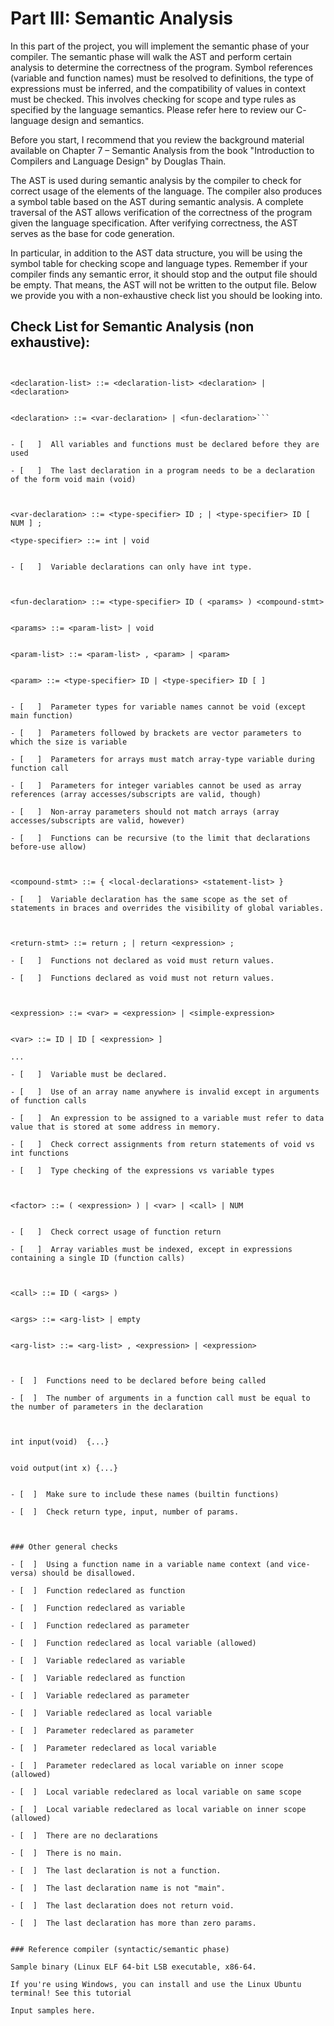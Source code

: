 # Part III: Semantic Analysis

In this part of the project, you will implement the semantic phase of your compiler. The semantic phase will walk the AST and perform certain analysis to determine the correctness of the program. Symbol references (variable and function names) must be resolved to definitions, the type of expressions must be inferred, and the compatibility of values in context must be checked. This involves checking for scope and type rules as specified by the language semantics. Please refer here  to review our C- language design and semantics.  

Before you start, I recommend that you review the background material available on Chapter 7 – Semantic Analysis from the book "Introduction to Compilers and Language Design" by Douglas Thain.

The AST is used during semantic analysis by the compiler to check for correct usage of the elements of the language. The compiler also produces a symbol table based on the AST during semantic analysis. A complete traversal of the AST allows verification of the correctness of the program given the language specification. After verifying correctness, the AST serves as the base for code generation.

In particular, in addition to the AST data structure, you will be using the symbol table for checking scope and language types.  Remember if your compiler finds any semantic error, it should stop and the output file should be empty. That means, the AST will not be written to the output file. Below we provide you with a non-exhaustive check list you should be looking into.

## Check List for Semantic Analysis (non exhaustive):

```<program> ::= <declaration-list>
  

<declaration-list> ::= <declaration-list> <declaration> | <declaration>
  

<declaration> ::= <var-declaration> | <fun-declaration>``` 
  

- [   ]  All variables and functions must be declared before they are used

- [   ]  The last declaration in a program needs to be a declaration of the form void main (void)



<var-declaration> ::= <type-specifier> ID ; | <type-specifier> ID [ NUM ] ;

<type-specifier> ::= int | void
  

- [   ]  Variable declarations can only have int type.



<fun-declaration> ::= <type-specifier> ID ( <params> ) <compound-stmt>
  

<params> ::= <param-list> | void
  

<param-list> ::= <param-list> , <param> | <param>
  

<param> ::= <type-specifier> ID | <type-specifier> ID [ ] 
  

- [   ]  Parameter types for variable names cannot be void (except main function)

- [   ]  Parameters followed by brackets are vector parameters to which the size is variable

- [   ]  Parameters for arrays must match array-type variable during function call

- [   ]  Parameters for integer variables cannot be used as array references (array accesses/subscripts are valid, though)

- [   ]  Non-array parameters should not match arrays (array accesses/subscripts are valid, however)

- [   ]  Functions can be recursive (to the limit that declarations before-use allow)



<compound-stmt> ::= { <local-declarations> <statement-list> }

- [   ]  Variable declaration has the same scope as the set of statements in braces and overrides the visibility of global variables.



<return-stmt> ::= return ; | return <expression> ;

- [   ]  Functions not declared as void must return values.

- [   ]  Functions declared as void must not return values.



<expression> ::= <var> = <expression> | <simple-expression>
  

<var> ::= ID | ID [ <expression> ]

...

- [   ]  Variable must be declared.

- [   ]  Use of an array name anywhere is invalid except in arguments of function calls

- [   ]  An expression to be assigned to a variable must refer to data value that is stored at some address in memory.  

- [   ]  Check correct assignments from return statements of void vs int functions

- [   ]  Type checking of the expressions vs variable types



<factor> ::= ( <expression> ) | <var> | <call> | NUM
  

- [   ]  Check correct usage of function return

- [   ]  Array variables must be indexed, except in expressions containing a single ID (function calls)



<call> ::= ID ( <args> )
  

<args> ::= <arg-list> | empty
  

<arg-list> ::= <arg-list> , <expression> | <expression>



- [  ]  Functions need to be declared before being called

- [  ]  The number of arguments in a function call must be equal to the number of parameters in the declaration



int input(void)  {...}


void output(int x) {...}


- [  ]  Make sure to include these names (builtin functions)

- [  ]  Check return type, input, number of params.



### Other general checks

- [  ]  Using a function name in a variable name context (and vice-versa) should be disallowed.

- [  ]  Function redeclared as function

- [  ]  Function redeclared as variable

- [  ]  Function redeclared as parameter

- [  ]  Function redeclared as local variable (allowed)

- [  ]  Variable redeclared as variable

- [  ]  Variable redeclared as function

- [  ]  Variable redeclared as parameter

- [  ]  Variable redeclared as local variable

- [  ]  Parameter redeclared as parameter

- [  ]  Parameter redeclared as local variable

- [  ]  Parameter redeclared as local variable on inner scope (allowed)

- [  ]  Local variable redeclared as local variable on same scope

- [  ]  Local variable redeclared as local variable on inner scope (allowed)

- [  ]  There are no declarations

- [  ]  There is no main.

- [  ]  The last declaration is not a function.

- [  ]  The last declaration name is not "main".

- [  ]  The last declaration does not return void.

- [  ]  The last declaration has more than zero params.


### Reference compiler (syntactic/semantic phase)

Sample binary (Linux ELF 64-bit LSB executable, x86-64.

If you're using Windows, you can install and use the Linux Ubuntu terminal! See this tutorial

Input samples here.

